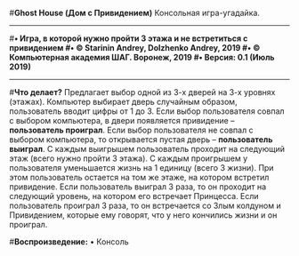 #**Ghost House (Дом с Привидением)**
Консольная игра-угадайка.
________________________________________
#**•	Игра, в которой нужно пройти 3 этажа и не встретиться с привидением 
#•	© Starinin Andrey, Dolzhenko Andrey, 2019
#•	© Компьютерная академия ШАГ. Воронеж, 2019
#•	Версия: 0.1 (Июль 2019)**
________________________________________

#**Что делает?**
Предлагает выбор одной из 3-х дверей на 3-х уровнях (этажах). 
Компьютер выбирает дверь случайным образом, пользователь вводит цифры от 1 до 3.
Если выбор пользователя совпал с выбором компьютера, в двери появляется привидение – **пользователь проиграл**. 
Если выбор пользователя не совпал с выбором компьютера, то открывается пустая дверь – **пользователь выиграл**.
С каждым выигрышем пользователь проходит на следующий этаж (всего нужно пройти 3 этажа).
С каждым проигрышем у пользователя уменьшается жизнь на 1 единицу (всего 3 жизни). При этом пользователь остается на том же этаже, на котором встретил привидение.
Если пользователь выиграл 3 раза, то он проходит на следующий уровень, на котором его встречает Принцесса.
Если пользователь проиграл 3 раза, то он встречается со Злым колдуном и Привидением, которые ему говорят, что у него кончились жизни и он проиграл.

#**Воспроизведение:**
•	Консоль
